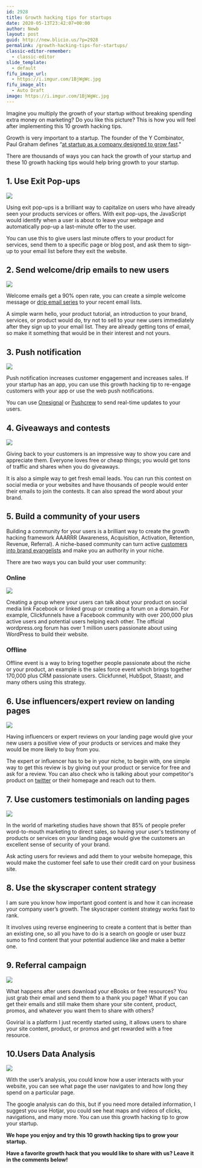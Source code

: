 ```yaml
---
id: 2928
title: Growth hacking tips for startups
date: 2020-05-13T23:42:07+00:00
author: Newb
layout: post
guid: http://new.blicio.us/?p=2928
permalink: /growth-hacking-tips-for-startups/
classic-editor-remember:
  - classic-editor
slide_template:
  - default
fifu_image_url:
  - https://i.imgur.com/1BjWgWc.jpg
fifu_image_alt:
  - Auto Draft
image: https://i.imgur.com/1BjWgWc.jpg
---
```

Imagine you multiply the growth of your startup without breaking spending extra money on marketing? Do you like this picture? This is how you will feel after implementing this 10 growth hacking tips.

Growth is very important to a startup. The founder of the Y Combinator, Paul Graham defines “[at startup as a company designed to grow fast](http://www.paulgraham.com/growth.html)."

There are thousands of ways you can hack the growth of your startup and these 10 growth hacking tips would help bring growth to your startup.

## 1. Use Exit Pop-ups

![](https://i.imgur.com/uqP4voo.png) 

Using exit pop-ups is a brilliant way to capitalize on users who have already seen your products services or offers. With exit pop-ups, the JavaScript would identify when a user is about to leave your webpage and automatically pop-up a last-minute offer to the user.

You can use this to give users last minute offers to your product for services, send them to a specific page or blog post, and ask them to sign-up to your email list before they exit the website.

## 2. Send welcome/drip emails to new users

![](https://i.imgur.com/HzJm0odg.png) 

Welcome emails get a 90% open rate, you can create a simple welcome message or [drip email series](https://blog.wishpond.com/post/110249650561/5-drip-email-templates-that-work) to your recent email lists.

A simple warm hello, your product tutorial, an introduction to your brand, services, or product would do, try not to sell to your new users immediately after they sign up to your email list. They are already getting tons of email, so make it something that would be in their interest and not yours.

## 3. Push notification

![](https://i.imgur.com/2A9jpV0.png) 

Push notification increases customer engagement and increases sales. If your startup has an app, you can use this growth hacking tip to re-engage customers with your app or use the web push notifications.

You can use [Onesignal](https://onesignal.com/) or [Pushcrew](https://vwo.com/engage?ref=pc) to send real-time updates to your users.

## 4. Giveaways and contests

![](https://i.imgur.com/gdeoPCVg.png) 

Giving back to your customers is an impressive way to show you care and appreciate them. Everyone loves free or cheap things; you would get tons of traffic and shares when you do giveaways.

It is also a simple way to get fresh email leads. You can run this contest on social media or your websites and have thousands of people would enter their emails to join the contests. It can also spread the word about your brand.

## 5. Build a community of your users

Building a community for your users is a brilliant way to create the growth hacking framework AAARRR (Awareness, Acquisition, Activation, Retention, Revenue, Referral). A niche-based community can turn active [customers into brand evangelists](https://thedigitalpreneurs.com/10-ways-to-turn-customers-into-brand-evangelists/) and make you an authority in your niche.

There are two ways you can build your user community:

### Online

![](https://i.imgur.com/zzHIGzEg.png) 

Creating a group where your users can talk about your product on social media link Facebook or linked group or creating a forum on a domain. For example, Clickfunnels have a Facebook community with over 200,000 plus active users and potential users helping each other. The official wordpress.org forum has over 1 million users passionate about using WordPress to build their website.

### Offline

Offline event is a way to bring together people passionate about the niche or your product, an example is the sales force event which brings together 170,000 plus CRM passionate users. Clickfunnel, HubSpot, Staastr, and many others using this strategy.

## 6. Use influencers/expert review on landing pages

![](https://i.imgur.com/4MP0xGZg.png) 

Having influencers or expert reviews on your landing page would give your new users a positive view of your products or services and make they would be more likely to buy from you.

The expert or influencer has to be in your niche, to begin with, one simple way to get this review is by giving out your product or service for free and ask for a review. You can also check who is talking about your competitor's product on [twitter](https://new.blicio.us/how-to-promote-your-startup-using-twitter/) or their homepage and reach out to them.

## 7. Use customers testimonials on landing pages

![](https://i.imgur.com/TBmZJ2pg.png) 

In the world of marketing studies have shown that 85% of people prefer word-to-mouth marketing to direct sales, so having your user's testimony of products or services on your landing page would give the customers an excellent sense of security of your brand.

Ask acting users for reviews and add them to your website homepage, this would make the customer feel safe to use their credit card on your business site.

## 8. Use the skyscraper content strategy

I am sure you know how important good content is and how it can increase your company user’s growth. The skyscraper content strategy works fast to rank.

It involves using reverse engineering to create a content that is better than an existing one, so all you have to do is a search on google or user buzz sumo to find content that your potential audience like and make a better one.

## 9. Referral campaign

![](https://i.imgur.com/2KAXs3G.png) 

What happens after users download your eBooks or free resources? You just grab their email and send them to a thank you page? What if you can get their emails and still make them share your site content, product, promos, and whatever you want them to share with others?

Govirial is a platform I just recently started using, it allows users to share your site content, product, or promos and get rewarded with a free resource.

## 10.Users Data Analysis

![](https://i.imgur.com/ZVYSWxtg.png) 

With the user’s analysis, you could know how a user interacts with your website, you can see what page the user navigates to and how long they spend on a particular page.

The google analysis can do this, but if you need more detailed information, I suggest you use Hotjar, you could see heat maps and videos of clicks, navigations, and many more. You can use this growth hacking tip to grow your startup.

**We hope you enjoy and try this 10 growth hacking tips to grow your startup.**

**Have a favorite growth hack that you would like to share with us? Leave it in the comments below!**